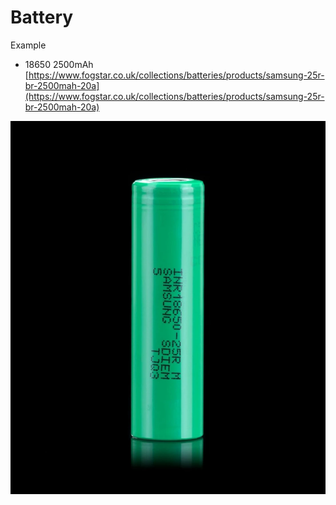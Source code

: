 # Battery

Example

* 18650 2500mAh [https://www.fogstar.co.uk/collections/batteries/products/samsung-25r-br-2500mah-20a](https://www.fogstar.co.uk/collections/batteries/products/samsung-25r-br-2500mah-20a) 

![](../.gitbook/assets/image%20%2827%29.png)

